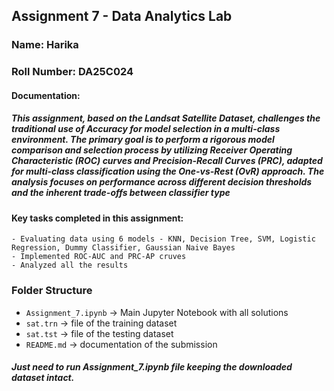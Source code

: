 ## Assignment 7 - Data Analytics Lab

### Name: Harika 
### Roll Number: DA25C024 

#### Documentation: 
##### This assignment, based on the Landsat Satellite Dataset, challenges the traditional use of Accuracy for model selection in a multi-class environment. The primary goal is to perform a rigorous model comparison and selection process by utilizing Receiver Operating Characteristic (ROC) curves and Precision-Recall Curves (PRC), adapted for multi-class classification using the One-vs-Rest (OvR) approach. The analysis focuses on performance across different decision thresholds and the inherent trade-offs between classifier type

#### Key tasks completed in this assignment:
    - Evaluating data using 6 models - KNN, Decision Tree, SVM, Logistic Regression, Dummy Classifier, Gaussian Naive Bayes 
    - Implemented ROC-AUC and PRC-AP cruves 
    - Analyzed all the results

### Folder Structure
- `Assignment_7.ipynb` → Main Jupyter Notebook with all solutions
- `sat.trn` -> file of the training dataset
- `sat.tst` -> file of the testing dataset
- `README.md` → documentation of the submission  

##### Just need to run Assignment_7.ipynb file keeping the downloaded dataset intact.
